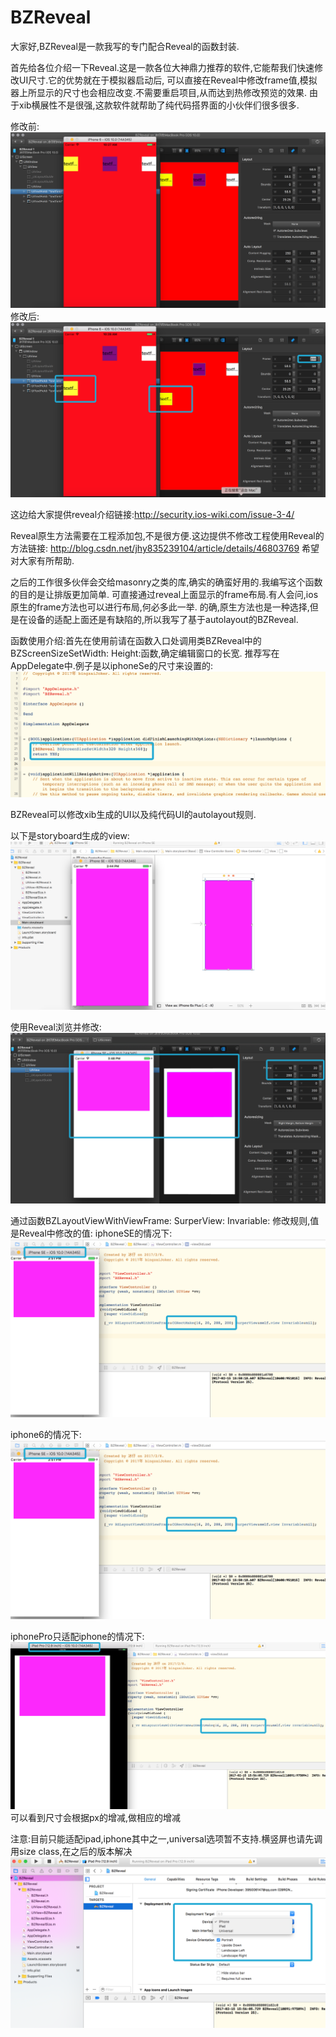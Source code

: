 # BZReveal
大家好,BZReveal是一款我写的专门配合Reveal的函数封装.

首先给各位介绍一下Reveal.这是一款各位大神鼎力推荐的软件,它能帮我们快速修改UI尺寸.它的优势就在于模拟器启动后,
可以直接在Reveal中修改frame值,模拟器上所显示的尺寸也会相应改变.不需要重启项目,从而达到热修改预览的效果.
由于xib横展性不是很强,这款软件就帮助了纯代码搭界面的小伙伴们很多很多.

修改前:
![image](https://github.com/boybing/BZReveal/blob/master/reveal1.png)
修改后:
![image](https://github.com/boybing/BZReveal/blob/master/reveal2.png)
 
 
这边给大家提供reveal介绍链接:http://security.ios-wiki.com/issue-3-4/

Reveal原生方法需要在工程添加包,不是很方便.这边提供不修改工程使用Reveal的方法链接:
http://blog.csdn.net/jhy835239104/article/details/46803769
希望对大家有所帮助.

之后的工作很多伙伴会交给masonry之类的库,确实的确蛮好用的.我编写这个函数的目的是让排版更加简单.
可直接通过reveal上面显示的frame布局.有人会问,ios原生的frame方法也可以进行布局,何必多此一举.
的确,原生方法也是一种选择,但是在设备的适配上面还是有缺陷的,所以我写了基于autolayout的BZReveal.

函数使用介绍:首先在使用前请在函数入口处调用类BZReveal中的BZScreenSizeSetWidth: Height:函数,确定编辑窗口的长宽.
推荐写在AppDelegate中.例子是以iphoneSe的尺寸来设置的:
![image](https://github.com/boybing/BZReveal/blob/master/delegate.png)

BZReveal可以修改xib生成的UI以及纯代码UI的autolayout规则.

以下是storyboard生成的view:
![image](https://github.com/boybing/BZReveal/blob/master/stroyboard.png)

使用Reveal浏览并修改:
![image](https://github.com/boybing/BZReveal/blob/master/storyChangeR.png)

通过函数BZLayoutViewWithViewFrame: SurperView: Invariable: 修改规则,值是Reveal中修改的值:
iphoneSE的情况下:
![image](https://github.com/boybing/BZReveal/blob/master/storyboardSe.png)

iphone6的情况下:
![image](https://github.com/boybing/BZReveal/blob/master/storyboardSe.png)

iphonePro只适配iphone的情况下:
![image](https://github.com/boybing/BZReveal/blob/master/storyboardPro.png)
可以看到尺寸会根据px的增减,做相应的增减

注意:目前只能适配ipad,iphone其中之一,universal选项暂不支持.横竖屏也请先调用size class,在之后的版本解决
![image](https://github.com/boybing/BZReveal/blob/master/storyboarduniversal.png)
